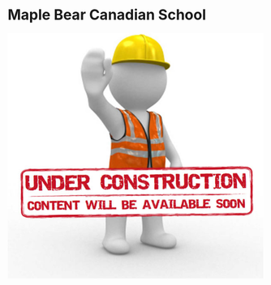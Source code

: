 # Maple Bear Canadian School


[![Under Construction](https://github.com/gabriel-bariani/gabriel-bariani.github.io/blob/main/Page_Under_Construction.jpg?raw=true)](https://gabriel-bariani.github.io/)
